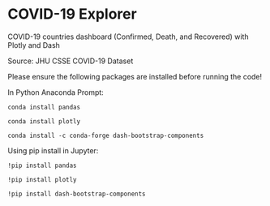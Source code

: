 # COVID-19 Explorer

COVID-19 countries dashboard (Confirmed, Death, and Recovered) with Plotly and Dash

Source: JHU CSSE COVID-19 Dataset

Please ensure the following packages are installed before running the code!

In Python Anaconda Prompt:

``conda install pandas``

``conda install plotly``

``conda install -c conda-forge dash-bootstrap-components``

Using pip install in Jupyter:

``!pip install pandas``

``!pip install plotly``

``!pip install dash-bootstrap-components``
